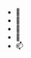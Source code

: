 - 👋 
- 👀 
- 🌱 
- 💞️ 
- 📫 

<!---
NicknamedCoco/NicknamedCoco is a ✨ special ✨ repository because its `README.md` (this file) appears on your GitHub profile.
You can click the Preview link to take a look at your changes.
--->
